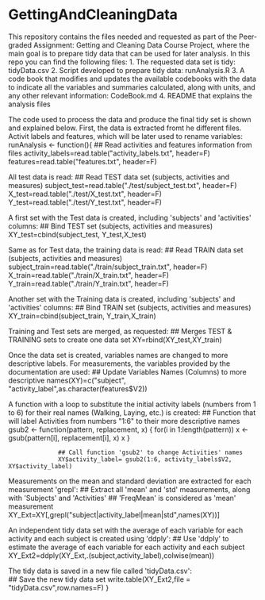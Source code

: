 # GettingAndCleaningData
This repository contains the files needed and requested as part of the Peer-graded Assignment: Getting and Cleaning Data Course Project, where the main goal is to prepare tidy data that can be used for later analysis.
In this repo you can find the following files:
    1. The requested data set is tidy: tidyData.csv
    2. Script developed to prepare tidy data: runAnalysis.R
    3. A code book that modifies and updates the available codebooks with the data to indicate all the variables and summaries calculated, along with units, and any other relevant information: CodeBook.md
    4. README that explains the analysis files
    
The code used to process the data and produce the final tidy set is shown and explained below.
First, the data is extracted fromt he different files.
Activit labels and features, which will be later used to rename variables:
          runAnalysis <- function(){
                  ## Read activities and features information from files
                  activity_labels=read.table("activity_labels.txt", header=F)
                  features=read.table("features.txt", header=F)
                  
All test data is read:
                  ## Read TEST data set (subjects, activities and measures)
                  subject_test=read.table("./test/subject_test.txt", header=F)
                  X_test=read.table("./test/X_test.txt", header=F)
                  Y_test=read.table("./test/Y_test.txt", header=F)
                  
A first set with the Test data is created, including 'subjects' and 'activities' columns:
                  ## Bind TEST set (subjects, activities and measures)
                  XY_test=cbind(subject_test, Y_test,X_test)
                  
Same as for Test data, the training data is read:
                  ## Read TRAIN data set (subjects, activities and measures)
                  subject_train=read.table("./train/subject_train.txt", header=F)
                  X_train=read.table("./train/X_train.txt", header=F)
                  Y_train=read.table("./train/Y_train.txt", header=F)

Another set with the Training data is created, including 'subjects' and 'activities' columns:
                  ## Bind TRAIN set (subjects, activities and measures)
                  XY_train=cbind(subject_train, Y_train,X_train)

Training and Test sets are merged, as requested:
                  ## Merges TEST & TRAINING sets to create one data set
                  XY=rbind(XY_test,XY_train)

Once the data set is created, variables names are changed to more descriptive labels. For measurements, the variables provided by the documentation are used:
                  ## Update Variables Names (Columns) to more descriptive 
                  names(XY)=c("subject", "activity_label",as.character(features$V2))

A function with a loop to substitute the initial activity labels (numbers from 1 to 6) for their real names (Walking, Laying, etc.) is created:
                  ## Function that will label Activities from numbers "1:6" to their more descriptive names
                  gsub2 <- function(pattern, replacement, x) {
                          for(i in 1:length(pattern)) x <- gsub(pattern[i], replacement[i], x)
                          x
                  }

                  ## Call function 'gsub2' to change Activities' names
                  XY$activity_label= gsub2(1:6, activity_labels$V2, XY$activity_label)

Measurements on the mean and standard deviation are extracted for each measurement 'grepl':
                  ## Extract all 'mean' and 'std' measurements, along with 'Subjects' and 'Activities'
                  ## 'FreqMean' is considered as 'mean' measurement
                  XY_Ext=XY[,grepl("subject|activity_label|mean|std",names(XY))]
                  
An independent tidy data set with the average of each variable for each activity and each subject is created using 'ddply':
                  ## Use 'ddply' to estimate the average of each variable for each activity and each subject
                  XY_Ext2=ddply(XY_Ext,.(subject,activity_label),colwise(mean))
              
The tidy data is saved in a new file called 'tidyData.csv':              
                  ## Save the new tidy data set
                  write.table(XY_Ext2,file = "tidyData.csv",row.names=F)
          }
